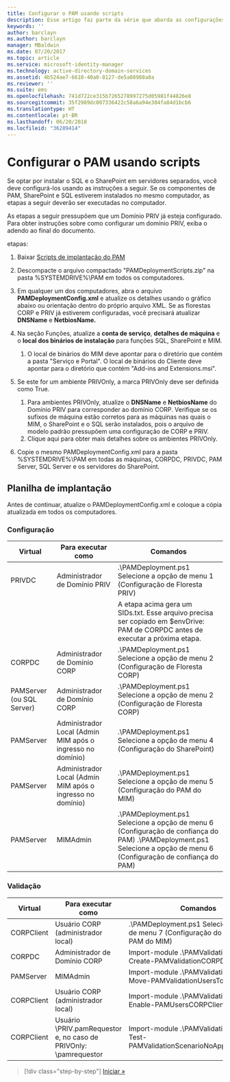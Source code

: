 ```yaml
---
title: Configurar o PAM usando scripts
description: Esse artigo faz parte da série que aborda as configurações do PAM com scripts. Ele aborda as modificações do arquivo XML que será usado pelos scripts de implantação do PAM.
keywords: ''
author: barclayn
ms.author: barclayn
manager: MBaldwin
ms.date: 07/20/2017
ms.topic: article
ms.service: microsoft-identity-manager
ms.technology: active-directory-domain-services
ms.assetid: 4b524ae7-6610-40a0-8127-de5a08988a8a
ms.reviewer: ''
ms.suite: ems
ms.openlocfilehash: 741d722ce315b7265278997275d05981f44826e8
ms.sourcegitcommit: 35f2989dc007336422c58a6a94e304fa84d1bcb6
ms.translationtype: HT
ms.contentlocale: pt-BR
ms.lasthandoff: 06/20/2018
ms.locfileid: "36289414"
---
```

# <a name="configure-pam-using-scripts"></a>Configurar o PAM usando scripts

Se optar por instalar o SQL e o SharePoint em servidores separados, você deve configurá-los usando as instruções a seguir. Se os componentes de PAM, SharePoint e SQL estiverem instalados no mesmo computador, as etapas a seguir deverão ser executadas no computador.

As etapas a seguir pressupõem que um Domínio PRIV já esteja configurado. Para obter instruções sobre como configurar um domínio PRIV, exiba o adendo ao final do documento.

etapas:

1. Baixar [Scripts de implantação do PAM](https://www.microsoft.com/download/details.aspx?id=53941)
2. Descompacte o arquivo compactado "PAMDeploymentScripts.zip" na pasta %SYSTEMDRIVE%\PAM em todos os computadores.
3. Em qualquer um dos computadores, abra o arquivo **PAMDeploymentConfig.xml** e atualize os detalhes usando o gráfico abaixo ou orientação dentro do próprio arquivo XML. Se as florestas CORP e PRIV já estiverem configuradas, você precisará atualizar **DNSName** e **NetbiosName.**
4. Na seção Funções, atualize a **conta de serviço**, **detalhes de máquina** e o **local dos binários de instalação** para funções SQL, SharePoint e MIM.
    1. O local de binários do MIM deve apontar para o diretório que contém a pasta "Serviço e Portal". O local de binários do Cliente deve apontar para o diretório que contém "Add-ins and Extensions.msi".

5. Se este for um ambiente PRIVOnly, a marca PRIVOnly deve ser definida como True.
    1. Para ambientes PRIVOnly, atualize o **DNSName** e **NetbiosName** do Domínio PRIV para corresponder ao domínio CORP. Verifique se os sufixos de máquina estão corretos para as máquinas nas quais o MIM, o SharePoint e o SQL serão instalados, pois o arquivo de modelo padrão pressupõem uma configuração de CORP e PRIV.
    2. Clique aqui para obter mais detalhes sobre os ambientes PRIVOnly.

6. Copie o mesmo PAMDeploymentConfig.xml para a pasta %SYSTEMDRIVE%\PAM em todas as máquinas, CORPDC, PRIVDC, PAM Server, SQL Server e os servidores do SharePoint.


## <a name="deployment-worksheet"></a>Planilha de implantação

Antes de continuar, atualize o PAMDeploymentConfig.xml e coloque a cópia atualizada em todos os computadores.

### <a name="setup"></a>Configuração

|Virtual   | Para executar como   |Comandos   |
|---|---|---|
|  PRIVDC |Administrador de Domínio PRIV   | .\PAMDeployment.ps1 Selecione a opção de menu 1 (Configuração de Floresta PRIV)   |
|   |   |  A etapa acima gera um SIDs.txt. Esse arquivo precisa ser copiado em $envDrive: PAM de CORPDC antes de executar a próxima etapa. |
| CORPDC  |Administrador de Domínio CORP   | .\PAMDeployment.ps1 Selecione a opção de menu 2 (Configuração de Floresta CORP)   |
| PAMServer (ou SQL Server)   |Administrador de Domínio CORP   |  .\PAMDeployment.ps1 Selecione a opção de menu 2 (Configuração de Floresta CORP)  |
|  PAMServer |  Administrador Local (Admin MIM após o ingresso no domínio) |  .\PAMDeployment.ps1 Selecione a opção de menu 4 (Configuração do SharePoint)  |
| PAMServer  | Administrador Local (Admin MIM após o ingresso no domínio)  | .\PAMDeployment.ps1 Selecione a opção de menu 5 (Configuração do PAM do MIM)   |
|  PAMServer |MIMAdmin   | .\PAMDeployment.ps1 Selecione a opção de menu 6 (Configuração de confiança do PAM) .\PAMDeployment.ps1 Selecione a opção de menu 6 (Configuração de confiança do PAM) |

### <a name="validation"></a>Validação

|  Virtual | Para executar como   | Comandos   |
|---|---|---|
| CORPClient  | Usuário CORP (administrador local)  |   .\PAMDeployment.ps1 Selecione a opção de menu 7 (Configuração do Cliente do PAM do MIM)  |
| CORPDC  | Administrador de Domínio CORP   | Import-module .\PAMValidation.psm1; Create-PAMValidationCORPDCConfig   |
| PAMServer   | MIMAdmin  | Import-module .\PAMValidation.psm1; Move-PAMValidationUsersToPAM  |
| CORPClient  | Usuário CORP (administrador local)   |   Import-module .\PAMValidation.psm1; Enable-PAMUsersCORPClientRemote |
|  CORPClient | <PRIV>Usuário \PRIV.pamRequestor e, no caso de PRIVOnly: <CORP>\pamrequestor   | Import-module .\PAMValidation.psm1; Test-PAMValidationScenarioNoApprovalRequest  |


> [!div class="step-by-step"]
> [Iniciar »](sp1-step1-configuring-priv-domain.md)
